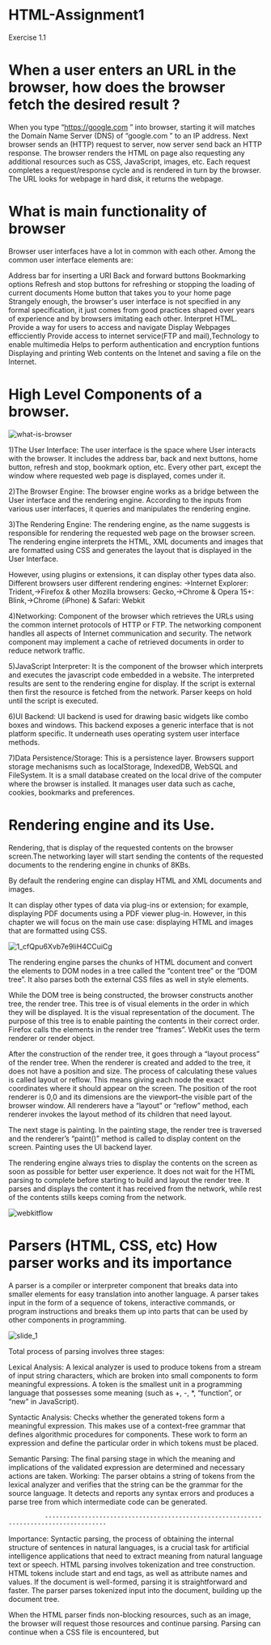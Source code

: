 # HTML-Assignment1
Exercise 1.1
  # When a user enters an URL in the browser, how does the browser fetch the desired result ?
  When you type “https://google.com ” into browser, starting it will matches the Domain Name Server (DNS) of “google.com ” to an IP address. Next browser sends an (HTTP) request to server, now server send back an HTTP response. The browser renders the HTML on page also requesting any additional resources such as CSS, JavaScript, images, etc. Each request completes a request/response cycle and is rendered in turn by the browser. The URL looks for webpage in hard disk, it returns the webpage.

# What is main functionality of browser
Browser user interfaces have a lot in common with each other. Among the common user interface elements are:

Address bar for inserting a URI
Back and forward buttons
Bookmarking options
Refresh and stop buttons for refreshing or stopping the loading of current documents
Home button that takes you to your home page
Strangely enough, the browser's user interface is not specified in any formal specification, it just comes from good practices shaped over years of experience and by browsers imitating each other. 
Interpret HTML.
Provide a way for users to access and navigate
Display Webpages efficciently
Provide access to internet service(FTP and mail),Technology to enable multimedia
Helps to perform authentication and encryption funtions
Displaying and printing Web contents on the Intenet and saving a file on the Internet.
  
# High Level Components of a browser. 

![what-is-browser](https://user-images.githubusercontent.com/52990768/160400778-eb58bb92-42ce-47a8-a9d3-ded8bab57cc1.png)

1)The User Interface: 
The user interface is the space where User interacts with the browser. It includes the address bar, back and next buttons, home button, refresh and stop, bookmark option, etc. Every other part, except the window where requested web page is displayed, comes under it.

2)The Browser Engine: 
The browser engine works as a bridge between the User interface and the rendering engine. According to the inputs from various user interfaces, it queries and manipulates the rendering engine.

3)The Rendering Engine: 
The rendering engine, as the name suggests is responsible for rendering the requested web page on the browser screen. The rendering engine interprets the HTML, XML documents and images that are formatted using CSS and generates the layout that is displayed in the User Interface.

However, using plugins or extensions, it can display other types data also. Different browsers user different rendering engines:
->Internet Explorer: Trident,->Firefox & other Mozilla browsers: Gecko,->Chrome & Opera 15+: Blink,->Chrome (iPhone) & Safari: Webkit

4)Networking: 
Component of the browser which retrieves the URLs using the common internet protocols of HTTP or FTP. The networking component handles all aspects of Internet communication and security. The network component may implement a cache of retrieved documents in order to reduce network traffic.

5)JavaScript Interpreter: 
It is the component of the browser which interprets and executes the javascript code embedded in a website. The interpreted results are sent to the rendering engine for display. If the script is external then first the resource is fetched from the network. Parser keeps on hold until the script is executed.

6)UI Backend: 
UI backend is used for drawing basic widgets like combo boxes and windows. This backend exposes a generic interface that is not platform specific. It underneath uses operating system user interface methods.

7)Data Persistence/Storage: 
This is a persistence layer. Browsers support storage mechanisms such as localStorage, IndexedDB, WebSQL and FileSystem. It is a small database created on the local drive of the computer where the browser is installed. It manages user data such as cache, cookies, bookmarks and preferences.

# Rendering engine and its Use. 

   Rendering, that is display of the requested contents on the browser screen.The networking layer will start sending the contents of the requested documents to the rendering engine in chunks of 8KBs.

By default the rendering engine can display HTML and XML documents and images. 

It can display other types of data via plug-ins or extension; for example, displaying PDF documents using a PDF viewer plug-in. However, in this chapter we will focus on the main use case: displaying HTML and images that are formatted using CSS.

![1_cfQpu6Xvb7e9IiH4CCuiCg](https://user-images.githubusercontent.com/52990768/160402091-3f01a559-69b5-4bc8-a3c3-e9bd299f1c43.png)

The rendering engine parses the chunks of HTML document and convert the elements to DOM nodes in a tree called the “content tree” or the “DOM tree”. It also parses both the external CSS files as well in style elements.

While the DOM tree is being constructed, the browser constructs another tree, the render tree. This tree is of visual elements in the order in which they will be displayed. It is the visual representation of the document. The purpose of this tree is to enable painting the contents in their correct order. Firefox calls the elements in the render tree “frames”. WebKit uses the term renderer or render object.

After the construction of the render tree, it goes through a “layout process” of the render tree. When the renderer is created and added to the tree, it does not have a position and size. The process of calculating these values is called layout or reflow. This means giving each node the exact coordinates where it should appear on the screen. The position of the root renderer is 0,0 and its dimensions are the viewport–the visible part of the browser window. All renderers have a “layout” or “reflow” method, each renderer invokes the layout method of its children that need layout.

The next stage is painting. In the painting stage, the render tree is traversed and the renderer’s “paint()” method is called to display content on the screen. Painting uses the UI backend layer.

The rendering engine always tries to display the contents on the screen as soon as possible for better user experience. It does not wait for the HTML parsing to complete before starting to build and layout the render tree. It parses and displays the content it has received from the network, while rest of the contents stills keeps coming from the network.

![webkitflow](https://user-images.githubusercontent.com/52990768/160404134-48ea3cfa-c243-4a50-8a54-7e5591b786f2.png)


# Parsers (HTML, CSS, etc) How parser works and its importance

  A parser is a compiler or interpreter component that breaks data into smaller elements for easy translation into another language. A parser takes input in the form of a sequence of tokens, interactive commands, or program instructions and breaks them up into parts that can be used by other components in programming.
  
  ![slide_1](https://user-images.githubusercontent.com/52990768/160405344-ee46c30c-2170-4e99-9d5f-712e4143fcb1.jpg)

Total process of parsing involves three stages:

Lexical Analysis: A lexical analyzer is used to produce tokens from a stream of input string characters, which are broken into small components to form meaningful expressions. A token is the smallest unit in a programming language that possesses some meaning (such as +, -, *, “function”, or “new” in JavaScript).

Syntactic Analysis: Checks whether the generated tokens form a meaningful expression. This makes use of a context-free grammar that defines algorithmic procedures for components. These work to form an expression and define the particular order in which tokens must be placed.

Semantic Parsing: The final parsing stage in which the meaning and implications of the validated expression are determined and necessary actions are taken.
Working:
The parser obtains a string of tokens from the lexical analyzer and verifies that the string can be the grammar for the source language. It detects and reports any syntax errors and produces a parse tree from which intermediate code can be generated. 

              ---------------------------------------------------------------------------------------
              
 Importance:
Syntactic parsing, the process of obtaining the internal structure of sentences in natural languages, is a crucial task for artificial intelligence applications that need to extract meaning from natural language text or speech.
HTML parsing involves tokenization and tree construction. HTML tokens include start and end tags, as well as attribute names and values. If the document is well-formed, parsing it is straightforward and faster. The parser parses tokenized input into the document, building up the document tree.

When the HTML parser finds non-blocking resources, such as an image, the browser will request those resources and continue parsing. Parsing can continue when a CSS file is encountered, but <script> tags—particularly those without an async or defer attribute—blocks rendering, and pauses parsing of HTML.

When the browser encounters CSS styles, it parses the text into the CSS Object Model (or CSSOM), a data structure it then uses for styling layouts and painting. The browser then creates a render tree from both these structures to be able to paint the content to the screen. JavaScript is also downloaded, parsed, and then executed.
 
# Script Processors..The order of execution of scripts. 
  Executable objects go through four execution stages. The second one is the generation stage. Scripts are generated during this stage. The time at which the script is generated depends on object attributes. The order in which scripts are processed in an object depends on which Process pages the scripts are on.

This page includes the following:

Execution Stages
Time of Processing
Order of Processing
Processing In Scripts
Execution Stages

To configure the object attributes correctly so that the script elements behave as you expect, you must understand the stages of execution that a task goes through. The task is activated, generated, processed (that is, executed on the target computer) and finally completed.

The following topics describe the execution stages and the individual steps that take place in each stage. Read them before starting with the Automation Engine scripting language:

Execution Stages

Activation

Generation

Processing

Completion

Time of Processing

The time at which the script is generated depends on the Generate Task at attribute that you define on the object Attributes page. You have two options:

Generate Task at: Activation time

The script is generated at the beginning of the generation stage.

Generate Task at: Runtime

The script is generated much later in the generation stage

Example

The following script uses a function to set the value of a variable to the current date and time:

:SET &CURRENTTIME# = SYS_TIME()

The actual date and time that the script returns depend on the point in time at which the task is generated. Assume that you have two tasks that are configured differently:

Task A is configured to be generated at activation time. The value of the variable is set immediately upon activation.

Task B is configured to be generated at runtime. The task is in a workflow that has several preceding tasks before Task B. Task B is generated when the preceding tasks have finished. The value of the variable is set to the actual time when the task is generated.

For more information about object attributes that concern generation, see Attributes Page. Read also Generating at Activation or at Runtime, where the implications of choosing either option are described in detail.

Important! If you exit the AWI after starting an object that is configured to be generated at activation, script generation may not have finished. If the script includes elements that require action, such as a :READ statement, you may not get the desired results.

Order of Processing

Depending on the type of object, the task may have more than one Process page on which you can write scripts. The scripts in the Process pages are processed in the following order:

Pre-Process page and Process page
Child Post Process page
Post Process page
For more information, see Process Pages.

Processing In Scripts

The Automation Engine processes scripts line by line. The results of executed script elements (such as the value of a variable that has been set) are regularly written to the AE database. This process is referred to as a commit. Other scripts can only access these new or modified values after the values have been committed.

When scripts run for longer times, the Automation Engine automatically makes a commit every 5 seconds. In addition, some script elements that require processes to complete also result in commits.

Examples

Some script elements start or stop tasks, and wait for the RunID of the task to be returned, therefore resulting in a commit. The following functions are examples of such script elements:

ACTIVATE_UC_OBJECT
CANCEL_UC_OBJECT
RESTART_UC_OBJECT
Some script statements require user interaction. The system waits for the user to react, so script statements such as the following also result in a commit:

:BEGINREAD... :ENDREAD
  
:READ
  
The :WAIT script statement instructs the system to wait for a specific length of time, and also results in a commit.
  -------------------
Scripts
The model of the web is synchronous. Authors expect scripts to be parsed and executed immediately when the parser reaches a <script> tag. The parsing of the document halts until the script has been executed. If the script is external then the resource must first be fetched from the network–this is also done synchronously, and parsing halts until the resource is fetched. This was the model for many years and is also specified in HTML4 and 5 specifications. Authors can add the "defer" attribute to a script, in which case it will not halt document parsing and will execute after the document is parsed. HTML5 adds an option to mark the script as asynchronous so it will be parsed and executed by a different thread.

Speculative parsing
While executing scripts, another thread parses the rest of the document and finds out what other resources need to be loaded from the network and loads them. In this way, resources can be loaded on parallel connections and overall speed is improved. Note: the speculative parser only parses references to external resources like external scripts, style sheets and images: it doesn't modify the DOM tree–that is left to the main parser.

Style sheets
Style sheets on the other hand have a different model. Conceptually it seems that since style sheets don't change the DOM tree, there is no reason to wait for them and stop the document parsing. There is an issue, though, of scripts asking for style information during the document parsing stage. If the style is not loaded and parsed yet, the script will get wrong answers and apparently this caused lots of problems. It seems to be an edge case but is quite common. Firefox blocks all scripts when there is a style sheet that is still being loaded and parsed. WebKit blocks scripts only when they try to access certain style properties that may be affected by unloaded style sheets.
  
  # Tree Construction
  
  While the DOM tree is being constructed, the browser constructs another tree, the render tree. This tree is of visual elements in the order in which they will be displayed. It is the visual representation of the document. The purpose of this tree is to enable painting the contents in their correct order.

Firefox calls the elements in the render tree "frames". WebKit uses the term renderer or render object.
A renderer knows how to lay out and paint itself and its children.
WebKit's RenderObject class, the base class of the renderers, has the following definition:

class RenderObject{
  virtual void layout();
  virtual void paint(PaintInfo);
  virtual void rect repaintRect();
  Node* node;  //the DOM node
  RenderStyle* style;  // the computed style
  RenderLayer* containgLayer; //the containing z-index layer
}
Each renderer represents a rectangular area usually corresponding to a node's CSS box, as described by the CSS2 spec. It includes geometric information like width, height and position.
The box type is affected by the "display" value of the style attribute that is relevant to the node (see the style computation section). Here is WebKit code for deciding what type of renderer should be created for a DOM node, according to the display attribute:

RenderObject* RenderObject::createObject(Node* node, RenderStyle* style)
{
    Document* doc = node->document();
    RenderArena* arena = doc->renderArena();
    ...
    RenderObject* o = 0;

    switch (style->display()) {
        case NONE:
            break;
        case INLINE:
            o = new (arena) RenderInline(node);
            break;
        case BLOCK:
            o = new (arena) RenderBlock(node);
            break;
        case INLINE_BLOCK:
            o = new (arena) RenderBlock(node);
            break;
        case LIST_ITEM:
            o = new (arena) RenderListItem(node);
            break;
       ...
    }

    return o;
}The element type is also considered: for example, form controls and tables have special frames.
In WebKit if an element wants to create a special renderer, it will override the createRenderer() method. The renderers point to style objects that contains non geometric information.
The render tree relation to the DOM tree
The renderers correspond to DOM elements, but the relation is not one to one. Non-visual DOM elements will not be inserted in the render tree. An example is the "head" element. Also elements whose display value was assigned to "none" will not appear in the tree (whereas elements with "hidden" visibility will appear in the tree).
There are DOM elements which correspond to several visual objects. These are usually elements with complex structure that cannot be described by a single rectangle. For example, the "select" element has three renderers: one for the display area, one for the drop down list box and one for the button. Also when text is broken into multiple lines because the width is not sufficient for one line, the new lines will be added as extra renderers.
Another example of multiple renderers is broken HTML. According to the CSS spec an inline element must contain either only block elements or only inline elements. In the case of mixed content, anonymous block renderers will be created to wrap the inline elements.

Some render objects correspond to a DOM node but not in the same place in the tree. Floats and absolutely positioned elements are out of flow, placed in a different part of the tree, and mapped to the real frame. A placeholder frame is where they should have been.

 ![image025 (1)](https://user-images.githubusercontent.com/52990768/160433390-69ce8722-568c-41dc-9d64-c7f5a49788c4.png)

Figure : The render tree and the corresponding DOM tree (3.1). The "Viewport" is the initial containing block. In WebKit it will be the "RenderView" object
  The flow of constructing the tree
In Firefox, the presentation is registered as a listener for DOM updates. The presentation delegates frame creation to the FrameConstructor and the constructor resolves style (see style computation) and creates a frame.

In WebKit the process of resolving the style and creating a renderer is called "attachment". Every DOM node has an "attach" method. Attachment is synchronous, node insertion to the DOM tree calls the new node "attach" method.

Processing the html and body tags results in the construction of the render tree root. The root render object corresponds to what the CSS spec calls the containing block: the top most block that contains all other blocks. Its dimensions are the viewport: the browser window display area dimensions. Firefox calls it ViewPortFrame and WebKit calls it RenderView. This is the render object that the document points to. The rest of the tree is constructed as a DOM nodes insertion.

See the CSS2 spec on the processing model.

Style Computation
Building the render tree requires calculating the visual properties of each render object. This is done by calculating the style properties of each element.

The style includes style sheets of various origins, inline style elements and visual properties in the HTML (like the "bgcolor" property).The later is translated to matching CSS style properties.

The origins of style sheets are the browser's default style sheets, the style sheets provided by the page author and user style sheets–these are style sheets provided by the browser user (browsers let you define your favorite styles. In Firefox, for instance, this is done by placing a style sheet in the "Firefox Profile" folder).

Style computation brings up a few difficulties:

Style data is a very large construct, holding the numerous style properties, this can cause memory problems.
Finding the matching rules for each element can cause performance issues if it's not optimized. Traversing the entire rule list for each element to find matches is a heavy task. Selectors can have complex structure that can cause the matching process to start on a seemingly promising path that is proven to be futile and another path has to be tried.

For example–this compound selector:

div div div div{
  ...
}Means the rules apply to a <div> who is the descendant of 3 divs. Suppose you want to check if the rule applies for a given <div> element. You choose a certain path up the tree for checking. You may need to traverse the node tree up just to find out there are only two divs and the rule does not apply. You then need to try other paths in the tree.
Applying the rules involves quite complex cascade rules that define the hierarchy of the rules.
Let's see how the browsers face these issues:
Sharing style data
WebKit nodes references style objects (RenderStyle). These objects can be shared by nodes in some conditions. The nodes are siblings or cousins and:

The elements must be in the same mouse state (e.g., one can't be in :hover while the other isn't)
Neither element should have an id
The tag names should match
The class attributes should match
The set of mapped attributes must be identical
The link states must match
The focus states must match
Neither element should be affected by attribute selectors, where affected is defined as having any selector match that uses an attribute selector in any position within the selector at all
There must be no inline style attribute on the elements
There must be no sibling selectors in use at all. WebCore simply throws a global switch when any sibling selector is encountered and disables style sharing for the entire document when they are present. This includes the + selector and selectors like :first-child and :last-child.
Firefox rule tree
Firefox has two extra trees for easier style computation: the rule tree and style context tree. WebKit also has style objects but they are not stored in a tree like the style context tree, only the DOM node points to its relevant style.
  
![image035](https://user-images.githubusercontent.com/52990768/160435672-bc8a32a1-a419-48e7-b050-2e8e0ca423f2.png)

Figure : Firefox style context tree
  
The style contexts contain end values. The values are computed by applying all the matching rules in the correct order and performing manipulations that transform them from logical to concrete values. For example, if the logical value is a percentage of the screen it will be calculated and transformed to absolute units. The rule tree idea is really clever. It enables sharing these values between nodes to avoid computing them again. This also saves space.

All the matched rules are stored in a tree. The bottom nodes in a path have higher priority. The tree contains all the paths for rule matches that were found. Storing the rules is done lazily. The tree isn't calculated at the beginning for every node, but whenever a node style needs to be computed the computed paths are added to the tree.

  ![tree](https://user-images.githubusercontent.com/52990768/160435776-797d7d0a-8443-4f18-be09-8379699a15e9.png)

The idea is to see the tree paths as words in a lexicon. Lets say we already computed this rule tree:


Suppose we need to match rules for another element in the content tree, and find out the matched rules (in the correct order) are B-E-I. We already have this path in the tree because we already computed path A-B-E-I-L. We will now have less work to do.

  # Layouts
  When the renderer is created and added to the tree, it does not have a position and size. Calculating these values is called layout or reflow.

HTML uses a flow based layout model, meaning that most of the time it is possible to compute the geometry in a single pass. Elements later ``in the flow'' typically do not affect the geometry of elements that are earlier ``in the flow'', so layout can proceed left-to-right, top-to-bottom through the document. There are exceptions: for example, HTML tables may require more than one pass (3.5).

The coordinate system is relative to the root frame. Top and left coordinates are used.

Layout is a recursive process. It begins at the root renderer, which corresponds to the <html> element of the HTML document. Layout continues recursively through some or all of the frame hierarchy, computing geometric information for each renderer that requires it.

The position of the root renderer is 0,0 and its dimensions are the viewport–the visible part of the browser window.
All renderers have a "layout" or "reflow" method, each renderer invokes the layout method of its children that need layout.

Dirty bit system
In order not to do a full layout for every small change, browsers use a "dirty bit" system. A renderer that is changed or added marks itself and its children as "dirty": needing layout.

There are two flags: "dirty", and "children are dirty" which means that although the renderer itself may be OK, it has at least one child that needs a layout.

Global and incremental layout
Layout can be triggered on the entire render tree–this is "global" layout. This can happen as a result of:

A global style change that affects all renderers, like a font size change.
As a result of a screen being resized
Layout can be incremental, only the dirty renderers will be laid out (this can cause some damage which will require extra layouts).
Incremental layout is triggered (asynchronously) when renderers are dirty. For example when new renderers are appended to the render tree after extra content came from the network and was added to the DOM tree.

  ![reflow](https://user-images.githubusercontent.com/52990768/160413138-cf8378db-5774-4880-8d8c-e0b07b3819a6.png)

Figure : Incremental layout–only dirty renderers and their children are laid out
  
Asynchronous and Synchronous layout:
  
Incremental layout is done asynchronously. Firefox queues "reflow commands" for incremental layouts and a scheduler triggers batch execution of these commands. WebKit also has a timer that executes an incremental layout–the tree is traversed and "dirty" renderers are layout out.
Scripts asking for style information, like "offsetHeight" can trigger incremental layout synchronously.
Global layout will usually be triggered synchronously.
Sometimes layout is triggered as a callback after an initial layout because some attributes, like the scrolling position changed.
Optimizations
When a layout is triggered by a "resize" or a change in the renderer position(and not size), the renders sizes are taken from a cache and not recalculated..
In some cases only a sub tree is modified and layout does not start from the root. This can happen in cases where the change is local and does not affect its surroundings–like text inserted into text fields (otherwise every keystroke would trigger a layout starting from the root).
The layout process
The layout usually has the following pattern:

1)Parent renderer determines its own width.
2)Parent goes over children and:
    1)Place the child renderer (sets its x and y).
    2)Calls child layout if needed–they are dirty or we are in a global layout, or for some other reason–which calculates the child's height.
3)Parent uses children's accumulative heights and the heights of margins and padding to set its own height–this will be used by the parent renderer's parent.
4)Sets its dirty bit to false.
  
Firefox uses a "state" object(nsHTMLReflowState) as a parameter to layout (termed "reflow"). Among others the state includes the parents width.
The output of the Firefox layout is a "metrics" object(nsHTMLReflowMetrics). It will contain the renderer computed height.

Width calculation:
The renderer's width is calculated using the container block's width, the renderer's style "width" property, the margins and borders.
For example the width of the following div:

                                    <div style="width: 30%"/>
  Would be calculated by WebKit as the following(class RenderBox method calcWidth):
The container width is the maximum of the containers availableWidth and 0. The availableWidth in this case is the contentWidth which is calculated as:
                                     clientWidth() - paddingLeft() - paddingRight()
  clientWidth and clientHeight represent the interior of an object excluding border and scrollbar.
The elements width is the "width" style attribute. It will be calculated as an absolute value by computing the percentage of the container width.
The horizontal borders and paddings are now added.
So far this was the calculation of the "preferred width". Now the minimum and maximum widths will be calculated.
If the preferred width is greater then the maximum width, the maximum width is used. If it is less then the minimum width (the smallest unbreakable unit) then the minimum width is used.
The values are cached in case a layout is needed, but the width does not change.

Line Breaking
When a renderer in the middle of a layout decides that it needs to break, the renderer stops and propagates to the layout's parent that it needs to be broken. The parent creates the extra renderers and calls layout on them.
  
  # Painting
  
  In the painting stage, the render tree is traversed and the renderer's "paint()" method is called to display content on the screen. Painting uses the UI infrastructure component.

Global and Incremental
  
Like layout, painting can also be global–the entire tree is painted–or incremental. In incremental painting, some of the renderers change in a way that does not affect the entire tree. The changed renderer invalidates its rectangle on the screen. This causes the OS to see it as a "dirty region" and generate a "paint" event. The OS does it cleverly and coalesces several regions into one. In Chrome it is more complicated because the renderer is in a different process then the main process. Chrome simulates the OS behavior to some extent. The presentation listens to these events and delegates the message to the render root. The tree is traversed until the relevant renderer is reached. It will repaint itself (and usually its children).
  
The painting order
  
This is actually the order in which the elements are stacked in the stacking contexts. This order affects painting since the stacks are painted from back to front. The stacking order of a block renderer is:
1)background color
2)background image
3)border
4)children
5)outline
  
Firefox display list
  
Firefox goes over the render tree and builds a display list for the painted rectangular. It contains the renderers relevant for the rectangular, in the right painting order (backgrounds of the renderers, then borders etc). That way the tree needs to be traversed only once for a repaint instead of several times–painting all backgrounds, then all images, then all borders etc.
Firefox optimizes the process by not adding elements that will be hidden, like elements completely beneath other opaque elements.

WebKit rectangle storage
  
Before repainting, WebKit saves the old rectangle as a bitmap. It then paints only the delta between the new and old rectangles.
  
Dynamic changes
  
The browsers try to do the minimal possible actions in response to a change. So changes to an element's color will cause only repaint of the element. Changes to the element position will cause layout and repaint of the element, its children and possibly siblings. Adding a DOM node will cause layout and repaint of the node. Major changes, like increasing font size of the "html" element, will cause invalidation of caches, relayout and repaint of the entire tree.

  The rendering engine's threads
  
The rendering engine is single threaded. Almost everything, except network operations, happens in a single thread. In Firefox and Safari this is the main thread of the browser. In Chrome it's the tab process main thread.
Network operations can be performed by several parallel threads. The number of parallel connections is limited (usually 2–6 connections).

  Event loop
  
The browser main thread is an event loop. It's an infinite loop that keeps the process alive. It waits for events (like layout and paint events) and processes them. This is Firefox code for the main event loop:
  
                            while (!mExiting)
                                 NS_ProcessNextEvent(thread);
  
  # Under the hood understanding of how a browser works.
  Process Flow
The networking layer provides the rendering engine with the content of the document that is requested. The contents are generally transferred in chunks about 8kb each in size. Once that happens, the following flow occurs:

A content tree is created by the rendering engine where the HTML elements get parsed and get converted to DOM nodes. Style data in both internal and external CSS are parsed and visual information along with styling is used to create the render tree.
Rectangles with specific colors and dimensions are arranged inside the rendered tree. They are meant to be in the right order to be rendered on the screen.
Once the rendered tree is constructed, it follows the layout process where each node is given the exact coordinates, according to which they should be displayed on the screen.
The final stage is the painting. Each node in the render tree will be designed according to the code written in the backend layer of the UI. Painting usually takes place in the following order:
The background color is assigned first.
It is immediately followed by the background image.
The border is assigned.
Children are stacked.
Outline of the page is created.
All the processes that occur inside the rendering industry take place gradually. However, the job of a render engine is to display content on the screen as soon as possible for providing a better user experience. That is why, instead of parsing the HTML and building the content of the render tree in one go, it starts building a few parts of the tree while other parts get parsed and built in the backend. Let’s take a detailed look at layout, a complex part of a page’s lifecycle.

DOM and CSS Object Model Construction
In the very first step of the rendering engine, HTML documents are parsed and the parsed elements are converted into nodes in the DOM tree. Each element in the tree is represented to be a parent node, within which the child elements are contained.

While the browser is working on parsing the HTML, it faces the “link” tag which references the external CSS linked to the page. It anticipates that the link is needed to render the complete page. A request is sent immediately to parse the CSS page.

Layout
When a renderer is added to the tree after creation, it does not have any size or position. The layout is the means of calculating those values.

A flow-based layout model is used by HTML. This means that, in most cases, the layout is completed in a single pass. Elements which are placed later in the layout tree do not impact the geometry of elements that are placed earlier. So, the layout can proceed in an omnidirectional way. Although there may exist some exceptions. More than one pass is required in the tables.

All renderers consist of a layout method, which occurs recursively through the child elements in the frame hierarchy. In a default HTML page, a root renderer is placed at the (0,0) coordinate and its dimensions serve as a part of the browser window that is visible, known as the viewport.

Process flow followed by a layout:

1)The rendered Parent decides the width.
2)It goes over children and sets their horizontal and vertical coordinates.
3)The child layout is called only when needed.
4)The cumulative height, margin, and padding of a child are used by the parent to figure out its own height, which will thereby be used by the parent renderer that lies above it in the hierarchy.
5)The value of the dirty renderer is set to false.
6)If you take a look at the developer console, you will find a box-like structure containing a series of rectangular boxes, one placed inside the other. This is the CSS box model which is made of containers which represent the element in the document tree and laid out in a way according to the visual model.
7)Each box contains a content area and may or may not contain the surrounding border, padding, margin, etc.
html body

  ![mm1](https://user-images.githubusercontent.com/52990768/160416085-5a275465-ecb0-4374-b3d4-171517ea93f3.jpg)

Painting
In painting, the paint() method is called to render the UI infrastructure, custom styles, etc., on the component. Painting occurs either globally, where the whole render tree is painted at once, or in an incremental order, where the elements are stacked context wise.

When any custom style of the webpage is changed, the browser performs the minimal number of actions required, since any small change will result in the repainting of the entire element, and the layout will change its position and re-render the entire tree.

Layered Display of Elements
The z-index property of an element deducts where the element will be placed in the stack. In the stack, elements which are aligned at the back get painted first and elements with higher z-index value are arranged on the front and get painted last. These stacks usually have two types:

Containers or boxes having z-index property forms the local stack.
Viewport of the HTML forms the outer stack.
Browsers used nowadays are mostly freeware and fully functional that can render and display not only web pages but web applications as well. Some of them offer plug-ins that allow the user to get multimedia related information. Getting a clear understanding of how a browser works is highly beneficial for a web developer before using the developer console and building an interactive web application as every browser is developed differently, hence, it renders differently.

This is the main reason why a website looks different on different browsers. So, it is necessary to test any website on all browsers.
  
 
